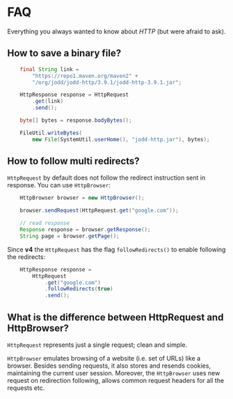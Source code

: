 # FAQ

Everything you always wanted to know about *HTTP* (but were afraid to ask).

## How to save a binary file?

~~~~~ java
	final String link =
		"https://repo1.maven.org/maven2" +
		"/org/jodd/jodd-http/3.9.1/jodd-http-3.9.1.jar";

	HttpResponse response = HttpRequest
		.get(link)
		.send();

	byte[] bytes = response.bodyBytes();

	FileUtil.writeBytes(
		new File(SystemUtil.userHome(), "jodd-http.jar"), bytes);
~~~~~


## How to follow multi redirects?

`HttpRequest` by default does not follow the redirect instruction sent in response.
You can use `HttpBrowser`:

~~~~~ java
	HttpBrowser browser = new HttpBrowser();

	browser.sendRequest(HttpRequest.get("google.com"));

	// read response
	Response response = browser.getResponse();
	String page = browser.getPage();
~~~~~

Since **v4** the `HttpRequest` has the flag `followRedirects()` to
enable following the redirects:

~~~~~ java
	HttpResponse response =
		HttpRequest
			.get("google.com")
			.followRedirects(true)
			.send();
~~~~~


## What is the difference between HttpRequest and HttpBrowser?

`HttpRequest` represents just a single request; clean and simple.

`HttpBrowser` emulates browsing of a website (i.e. set of URLs) like a browser.
Besides sending requests, it also stores and resends cookies, maintaining
the current user session. Moreover, the `HttpBrowser` uses new request on
redirection following, allows common request headers for all the requests etc.
